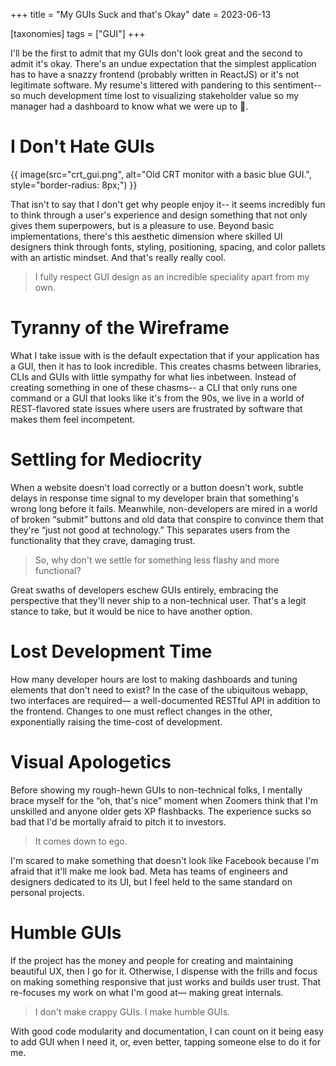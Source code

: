 +++
title = "My GUIs Suck and that's Okay"
date = 2023-06-13 

[taxonomies]
tags = ["GUI"]
+++

I'll be the first to admit that my GUIs don't look great and the second to admit it's okay. There's an undue expectation that the simplest application has to have a snazzy frontend (probably written in ReactJS) or it's not legitimate software. My resume's littered with pandering to this sentiment-- so much development time lost to visualizing stakeholder value so my manager had a dashboard to know what we were up to 🤢.

<!-- more -->

# I Don't Hate GUIs

{{ image(src="crt_gui.png",
         alt="Old CRT monitor with a basic blue GUI.",
         style="border-radius: 8px;") }}

That isn't to say that I don't get why people enjoy it-- it seems incredibly fun to think through a user's experience and design something that not only gives them superpowers, but is a pleasure to use. Beyond basic implementations, there's this aesthetic dimension where skilled UI designers think through fonts, styling, positioning, spacing, and color pallets with an artistic mindset. And that's really really cool.

> I fully respect GUI design as an incredible speciality apart from my own.

# Tyranny of the Wireframe

What I take issue with is the default expectation that if your application has a GUI, then it has to look incredible. This creates chasms between libraries, CLIs and GUIs with little sympathy for what lies inbetween. Instead of creating something in one of these chasms-- a CLI that only runs one command or a GUI that looks like it's from the 90s, we live in a world of REST-flavored state issues where users are frustrated by software that makes them feel incompetent.

# Settling for Mediocrity

When a website doesn't load correctly or a button doesn't work, subtle delays in response time signal to my developer brain that something's wrong long before it fails. Meanwhile, non-developers are mired in a world of broken “submit” buttons and old data that conspire to convince them that they're “just not good at technology.” This separates users from the functionality that they crave, damaging trust. 

> So, why don't we settle for something less flashy and more functional?

Great swaths of developers eschew GUIs entirely, embracing the perspective that they'll never ship to a non-technical user. That's a legit stance to take, but it would be nice to have another option.

# Lost Development Time

How many developer hours are lost to making dashboards and tuning elements that don't need to exist? In the case of the ubiquitous webapp, two interfaces are required— a well-documented RESTful API in addition to the frontend. Changes to one must reflect changes in the other, exponentially raising the time-cost of development.

# Visual Apologetics

Before showing my rough-hewn GUIs to non-technical folks, I mentally brace myself for the “oh, that's nice” moment when Zoomers think that I'm unskilled and anyone older gets XP flashbacks. The experience sucks so bad that I'd be mortally afraid to pitch it to investors.

> It comes down to ego.

I'm scared to make something that doesn't look like Facebook because I'm afraid that it'll make me look bad. Meta has teams of engineers and designers dedicated to its UI, but I feel held to the same standard on personal projects.

# Humble GUIs

If the project has the money and people for creating and maintaining beautiful UX, then I go for it. Otherwise, I dispense with the frills and focus on making something responsive that just works and builds user trust. That re-focuses my work on what I'm good at— making great internals. 

> I don't make crappy GUIs. I make humble GUIs.

With good code modularity and documentation, I can count on it being easy to add GUI when I need it, or, even better, tapping someone else to do it for me.

